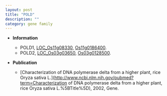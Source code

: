 ```yaml
---
layout: post
title: "POLD"
description: ""
category: gene family
---
```


* **Information**  
    + POLD1, [LOC_Os11g08330](http://rice.plantbiology.msu.edu/cgi-bin/ORF_infopage.cgi?orf=LOC_Os11g08330), [Os11g0186400](http://rapdb.dna.affrc.go.jp/viewer/gbrowse_details/irgsp1?name=Os11g0186400).
    + POLD2, [LOC_Os03g03650](http://rice.plantbiology.msu.edu/cgi-bin/ORF_infopage.cgi?orf=LOC_Os03g03650), [Os03g0128500](http://rapdb.dna.affrc.go.jp/viewer/gbrowse_details/irgsp1?name=Os03g0128500).

* **Publication**  
    + [Characterization of DNA polymerase delta from a higher plant, rice Oryza sativa L.](http://www.ncbi.nlm.nih.gov/pubmed?term=Characterization of DNA polymerase delta from a higher plant, rice Oryza sativa L.%5BTitle%5D), 2002, Gene.


